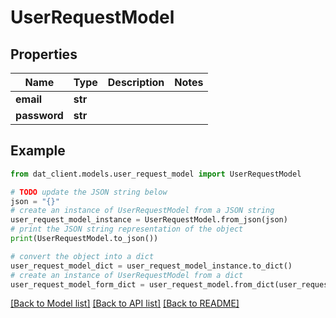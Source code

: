 # UserRequestModel


## Properties

Name | Type | Description | Notes
------------ | ------------- | ------------- | -------------
**email** | **str** |  | 
**password** | **str** |  | 

## Example

```python
from dat_client.models.user_request_model import UserRequestModel

# TODO update the JSON string below
json = "{}"
# create an instance of UserRequestModel from a JSON string
user_request_model_instance = UserRequestModel.from_json(json)
# print the JSON string representation of the object
print(UserRequestModel.to_json())

# convert the object into a dict
user_request_model_dict = user_request_model_instance.to_dict()
# create an instance of UserRequestModel from a dict
user_request_model_form_dict = user_request_model.from_dict(user_request_model_dict)
```
[[Back to Model list]](../README.md#documentation-for-models) [[Back to API list]](../README.md#documentation-for-api-endpoints) [[Back to README]](../README.md)


